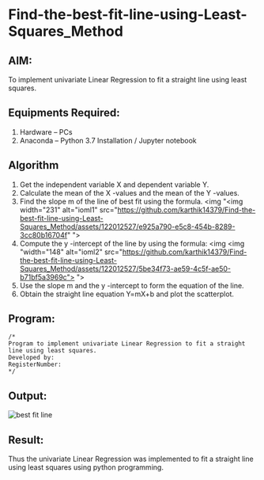 # Find-the-best-fit-line-using-Least-Squares_Method
## AIM:
To implement univariate Linear Regression to fit a straight line using least squares.

## Equipments Required:
1. Hardware – PCs
2. Anaconda – Python 3.7 Installation / Jupyter notebook

## Algorithm
1. Get the independent variable X and dependent variable Y.
2. Calculate the mean of the X -values and the mean of the Y -values.
3. Find the slope m of the line of best fit using the formula. 
<img "<img width="231" alt="ioml1" src="https://github.com/karthik14379/Find-the-best-fit-line-using-Least-Squares_Method/assets/122012527/e925a790-e5c8-454b-8289-3cc80b16704f" ">
4. Compute the y -intercept of the line by using the formula:
<img <img "width="148" alt="ioml2" src="https://github.com/karthik14379/Find-the-best-fit-line-using-Least-Squares_Method/assets/122012527/5be34f73-ae59-4c5f-ae50-b71bf5a3969c">
">
5. Use the slope m and the y -intercept to form the equation of the line.
6. Obtain the straight line equation Y=mX+b and plot the scatterplot.

## Program:
```
/*
Program to implement univariate Linear Regression to fit a straight line using least squares.
Developed by: 
RegisterNumber:  
*/
```

## Output:
![best fit line](sam.png)


## Result:
Thus the univariate Linear Regression was implemented to fit a straight line using least squares using python programming.
